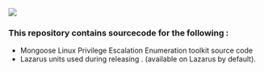 [<img src="https://img.shields.io/badge/build%20with-Lazarus-red.svg">](https://www.lazarus-ide.org/)
### This repository contains sourcecode for the following : 

 * Mongoose Linux Privilege Escalation Enumeration toolkit source code 
 * Lazarus units used during releasing . (available on Lazarus by default).
 

